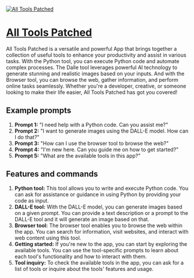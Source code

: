 [![All Tools Patched](https://files.oaiusercontent.com/file-K37spyC0uFm0eWkIMO75h3rq?se=2123-10-14T03%3A03%3A29Z&sp=r&sv=2021-08-06&sr=b&rscc=max-age%3D31536000%2C%20immutable&rscd=attachment%3B%20filename%3Dec6d2ffb-8764-474e-a97a-62097ad90f8b.png&sig=C0qxcMlLSCdxC6Y6Ll5Xx6ek4bWnMjmoMAtaM5E3U/4%3D)](https://chat.openai.com/g/g-FN0bqGUj6-all-tools-patched)

# [All Tools Patched](https://chat.openai.com/g/g-FN0bqGUj6-all-tools-patched)

All Tools Patched is a versatile and powerful App that brings together a collection of useful tools to enhance your productivity and assist in various tasks. With the Python tool, you can execute Python code and automate complex processes. The Dalle tool leverages powerful AI technology to generate stunning and realistic images based on your inputs. And with the Browser tool, you can browse the web, gather information, and perform online tasks seamlessly. Whether you're a developer, creative, or someone looking to make their life easier, All Tools Patched has got you covered!

## Example prompts

1. **Prompt 1:** "I need help with a Python code. Can you assist me?"
2. **Prompt 2:** "I want to generate images using the DALL-E model. How can I do that?"
3. **Prompt 3:** "How can I use the browser tool to browse the web?"
4. **Prompt 4:** "I'm new here. Can you guide me on how to get started?"
5. **Prompt 5:** "What are the available tools in this app?"

## Features and commands

1. **Python tool:** This tool allows you to write and execute Python code. You can ask for assistance or guidance in using Python by providing your code as input.
2. **DALL-E tool:** With the DALL-E model, you can generate images based on a given prompt. You can provide a text description or a prompt to the DALL-E tool and it will generate an image based on that.
3. **Browser tool:** The browser tool enables you to browse the web within the app. You can search for information, visit websites, and interact with web content using this tool.
4. **Getting started:** If you're new to the app, you can start by exploring the available tools. You can use the tool-specific prompts to learn about each tool's functionality and how to interact with them.
5. **Tool inquiry:** To check the available tools in the app, you can ask for a list of tools or inquire about the tools' features and usage.